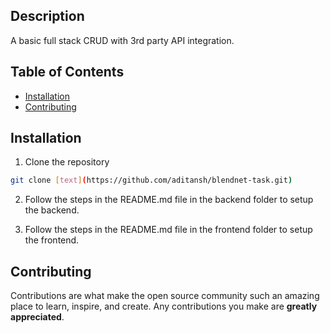 ## Description

A basic full stack CRUD with 3rd party API integration.

## Table of Contents

- [Installation](#installation)
- [Contributing](#contributing)

## Installation

1. Clone the repository

```bash
git clone [text](https://github.com/aditansh/blendnet-task.git)
```

2. Follow the steps in the README.md file in the backend folder to setup the backend.

3. Follow the steps in the README.md file in the frontend folder to setup the frontend.

## Contributing

Contributions are what make the open source community such an amazing place to learn, inspire, and create. Any contributions you make are **greatly appreciated**.
